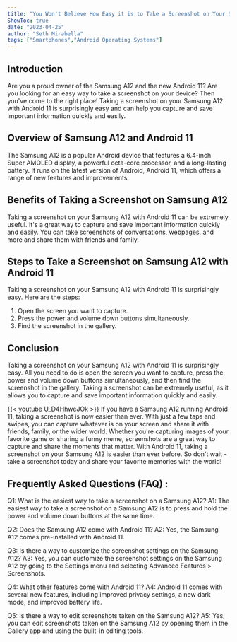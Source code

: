 ```yaml
---
title: "You Won't Believe How Easy it is to Take a Screenshot on Your Samsung A12 - Android 11 Revealed!"
ShowToc: true 
date: "2023-04-25"
author: "Seth Mirabella" 
tags: ["Smartphones","Android Operating Systems"]
---
```

## Introduction

Are you a proud owner of the Samsung A12 and the new Android 11? Are you looking for an easy way to take a screenshot on your device? Then you've come to the right place! Taking a screenshot on your Samsung A12 with Android 11 is surprisingly easy and can help you capture and save important information quickly and easily.

## Overview of Samsung A12 and Android 11

The Samsung A12 is a popular Android device that features a 6.4-inch Super AMOLED display, a powerful octa-core processor, and a long-lasting battery. It runs on the latest version of Android, Android 11, which offers a range of new features and improvements.

## Benefits of Taking a Screenshot on Samsung A12

Taking a screenshot on your Samsung A12 with Android 11 can be extremely useful. It's a great way to capture and save important information quickly and easily. You can take screenshots of conversations, webpages, and more and share them with friends and family.

## Steps to Take a Screenshot on Samsung A12 with Android 11

Taking a screenshot on your Samsung A12 with Android 11 is surprisingly easy. Here are the steps:

1. Open the screen you want to capture.
2. Press the power and volume down buttons simultaneously.
3. Find the screenshot in the gallery.

## Conclusion

Taking a screenshot on your Samsung A12 with Android 11 is surprisingly easy. All you need to do is open the screen you want to capture, press the power and volume down buttons simultaneously, and then find the screenshot in the gallery. Taking a screenshot can be extremely useful, as it allows you to capture and save important information quickly and easily.

{{< youtube U_D4HhweJOk >}} 
If you have a Samsung A12 running Android 11, taking a screenshot is now easier than ever. With just a few taps and swipes, you can capture whatever is on your screen and share it with friends, family, or the wider world. Whether you're capturing images of your favorite game or sharing a funny meme, screenshots are a great way to capture and share the moments that matter. With Android 11, taking a screenshot on your Samsung A12 is easier than ever before. So don't wait - take a screenshot today and share your favorite memories with the world!

## Frequently Asked Questions (FAQ) :
Q1: What is the easiest way to take a screenshot on a Samsung A12?
A1: The easiest way to take a screenshot on a Samsung A12 is to press and hold the power and volume down buttons at the same time.

Q2: Does the Samsung A12 come with Android 11?
A2: Yes, the Samsung A12 comes pre-installed with Android 11.

Q3: Is there a way to customize the screenshot settings on the Samsung A12?
A3: Yes, you can customize the screenshot settings on the Samsung A12 by going to the Settings menu and selecting Advanced Features > Screenshots.

Q4: What other features come with Android 11?
A4: Android 11 comes with several new features, including improved privacy settings, a new dark mode, and improved battery life.

Q5: Is there a way to edit screenshots taken on the Samsung A12?
A5: Yes, you can edit screenshots taken on the Samsung A12 by opening them in the Gallery app and using the built-in editing tools.


